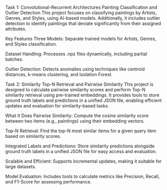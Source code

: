 Task 1: Convolutional-Recurrent Architectures
Painting Classification and Outlier Detection
This project focuses on classifying paintings by Artists, Genres, and Styles, using AI-based models. Additionally, it includes outlier detection to identify paintings that deviate significantly from their assigned attributes.

Key Features
Three Models: Separate trained models for Artists, Genres, and Styles classification.

Dataset Handling: Processes .npz files dynamically, including partial batches.

Outlier Detection: Detects anomalies using techniques like centroid distances, k-means clustering, and Isolation Forest.




Task 2: Similarity
Top-N Retrieval and Pairwise Similarity
This project is designed to calculate pairwise similarity scores and perform Top-N similarity retrieval using pre-trained embeddings. It provides tools to store ground truth labels and predictions in a unified JSON file, enabling efficient updates and evaluation for similarity-based tasks.

What It Does
Pairwise Similarity: Compute the cosine similarity score between two items (e.g., paintings) using their embedding vectors.

Top-N Retrieval: Find the top-N most similar items for a given query item based on similarity scores.

Integrated Labels and Predictions: Store similarity predictions alongside ground truth labels in a unified JSON file for easy access and evaluation.

Scalable and Efficient: Supports incremental updates, making it suitable for large datasets.

Model Evaluation: Includes tools to calculate metrics like Precision, Recall, and F1-Score for assessing performance.
